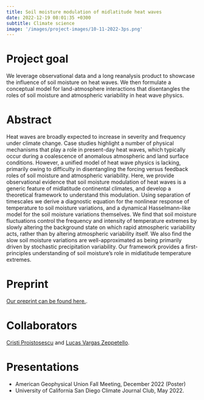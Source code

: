 ```yaml
---
title: Soil moisture modulation of midlatitude heat waves
date: 2022-12-19 08:01:35 +0300
subtitle: Climate science
image: '/images/project-images/10-11-2022-3ps.png'
---
```


# Project goal 
We leverage observational data and a long reanalysis product to showcase the influence of soil moisture on heat waves. We then formulate a conceptual model for land-atmosphere interactions that disentangles the roles of soil moisture and atmospheric variability in heat wave physics.

# Abstract
Heat waves are broadly expected to increase in severity and frequency under climate change. Case studies highlight a number of physical mechanisms that play a role in present-day heat waves, which typically occur during a coalescence of anomalous atmospheric and land surface conditions. However, a unified model of heat wave physics is lacking, primarily owing to difficulty in disentangling the forcing versus feedback roles of soil moisture and atmospheric variability. Here, we provide observational evidence that soil moisture modulation of heat waves is a generic feature of midlatitude continental climates, and develop a theoretical framework to understand this modulation. Using separation of timescales we derive a diagnostic equation for the nonlinear response of temperature to soil moisture variations, and a dynamical Hasselmann-like model for the soil moisture variations themselves. We find that soil moisture fluctuations control the frequency and intensity of temperature extremes by slowly altering the background state on which rapid atmospheric variability acts, rather than by altering atmospheric variability itself. We also find the slow soil moisture variations are well-approximated as being primarily driven by stochastic precipitation variability. Our framework provides a first-principles understanding of soil moisture’s role in midlatitude temperature extremes.

# Preprint
[Our preprint can be found here.](https://eartharxiv.org/repository/view/5009/).

# Collaborators
[Cristi Proistosescu](https://cdds-at-uiuc.github.io/team/cristi-proistosescu/) and [Lucas Vargas Zeppetello](https://vargaszeppetello.weebly.com/).

# Presentations
- American Geophysical Union Fall Meeting, December 2022 (Poster)
- University of California San Diego Climate Journal Club, May 2022.